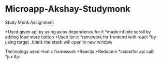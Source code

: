# Microapp-Akshay-Studymonk
Study Monk Assignment

*Used given api by using axios dependency for it
*made infinite scroll by adding load more button
*Used Ionic framework for frontend with react
*by using target _blank the stack will open in new window

Technology used
*Ionic framework
*Reactjs
*Reducers
*axios(for api call)
*jsx &js

